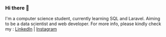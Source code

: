 ### Hi there 👋


I'm a computer science student, currently learning SQL and Laravel. Aiming to be a data scientist and web developer. For more info, please kindly check my : 
[LinkedIn](https://www.linkedin.com/in/ardhana-putra-wibowo-80148a157/) | [Instagram](https://www.instagram.com/ardhanapw/)
